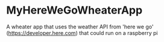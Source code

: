 # MyHereWeGoWheaterApp
A wheater app that uses the weather API from 'here we go' (https://developer.here.com) that could run on a raspberry pi

